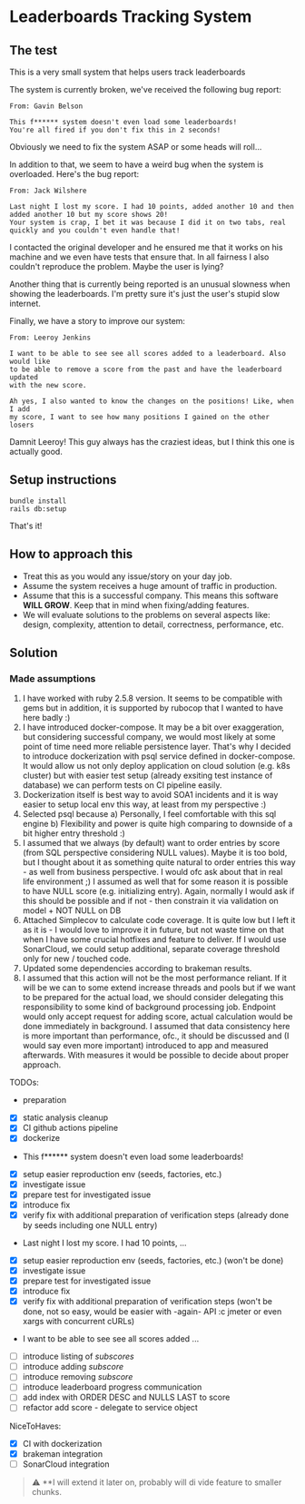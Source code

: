 # Leaderboards Tracking System

## The test

This is a very small system that helps users track leaderboards

The system is currently broken, we've received the following bug report:

```
From: Gavin Belson

This f****** system doesn't even load some leaderboards!
You're all fired if you don't fix this in 2 seconds!
```

Obviously we need to fix the system ASAP or some heads will roll...

In addition to that, we seem to have a weird bug when the system is overloaded. Here's the bug report:

```
From: Jack Wilshere

Last night I lost my score. I had 10 points, added another 10 and then added another 10 but my score shows 20!
Your system is crap, I bet it was because I did it on two tabs, real quickly and you couldn't even handle that!
```

I contacted the original developer and he ensured me that it works on his machine and we even have tests that ensure that.
In all fairness I also couldn't reproduce the problem.
Maybe the user is lying?

Another thing that is currently being reported is an unusual slowness when showing the leaderboards.
I'm pretty sure it's just the user's stupid slow internet.

Finally, we have a story to improve our system:

```
From: Leeroy Jenkins

I want to be able to see see all scores added to a leaderboard. Also would like
to be able to remove a score from the past and have the leaderboard updated
with the new score.

Ah yes, I also wanted to know the changes on the positions! Like, when I add
my score, I want to see how many positions I gained on the other losers
```

Damnit Leeroy! This guy always has the craziest ideas, but I think this one is actually good.

## Setup instructions

```
bundle install
rails db:setup
```

That's it!

## How to approach this

* Treat this as you would any issue/story on your day job.
* Assume the system receives a huge amount of traffic in production.
* Assume that this is a successful company. This means this software **WILL GROW**. Keep that in mind when fixing/adding features.
* We will evaluate solutions to the problems on several aspects like: design, complexity, attention to detail, correctness, performance, etc.

## Solution

### Made assumptions

1. I have worked with ruby 2.5.8 version. It seems to be compatible with gems but in addition, it is supported by rubocop
that I wanted to have here badly :)
2. I have introduced docker-compose. It may be a bit over exaggeration, but considering successful company, we would most likely
at some point of time need more reliable persistence layer. That's why I decided to introduce dockerization with psql
service defined in docker-compose. It would allow us not only deploy application on cloud solution (e.g. k8s cluster)
but with easier test setup (already exsiting test instance of database) we can perform tests on CI pipeline easily.
3. Dockerization itself is best way to avoid SOA1 incidents and it is way easier to setup local env this way, at least
from my perspective :)
4. Selected psql because a) Personally, I feel comfortable with this sql engine b) Flexibility and power is quite high
comparing to downside of a bit higher entry threshold :)
5. I assumed that we always (by default) want to order entries by score (from SQL perspective considering
NULL values). Maybe it is too bold, but I thought about it as something quite natural to
order entries this way - as well from business perspective. I would ofc ask about that in real life environment ;)
I assumed as well that for some reason it is possible to have NULL score (e.g. initializing entry). Again, normally
I would ask if this should be possible and if not - then constrain it via validation on model + NOT NULL on DB
6. Attached Simplecov to calculate code coverage. It is quite low but I left it as it is - I would love
to improve it in future, but not waste time on that when I have some crucial hotfixes and feature to deliver.
If I would use SonarCloud, we could setup additional, separate coverage threshold only for new / touched code.
7. Updated some dependencies according to brakeman results.
8. I assumed that this action will not be the most performance reliant. If it will be we can to some extend increase threads
and pools but if we want to be prepared for the actual load, we should consider delegating
this responsibility to some kind of background processing job. Endpoint would only accept request for adding score,
actual calculation would be done immediately in background. I assumed that data consistency here is more important than
performance, ofc., it should be discussed and (I would say even more important) introduced to app and measured afterwards.
With measures it would be possible to decide about proper approach.

TODOs:

- preparation
- [X] static analysis cleanup 
- [X] CI github actions pipeline
- [X] dockerize
- This f****** system doesn't even load some leaderboards!
- [X] setup easier reproduction env (seeds, factories, etc.)
- [X] investigate issue
- [X] prepare test for investigated issue
- [X] introduce fix
- [X] verify fix with additional preparation of verification steps (already done by seeds including one NULL entry)
- Last night I lost my score. I had 10 points, ...
- [X] setup easier reproduction env (seeds, factories, etc.) (won't be done)
- [X] investigate issue
- [X] prepare test for investigated issue
- [X] introduce fix
- [X] verify fix with additional preparation of verification steps (won't be done, not so easy, would be easier
with -again- API :c jmeter or even xargs with concurrent cURLs)
- I want to be able to see see all scores added ...
- [ ] introduce listing of _subscores_
- [ ] introduce adding _subscore_
- [ ] introduce removing _subscore_
- [ ] introduce leaderboard progress communication
- [ ] add index with ORDER DESC and NULLS LAST to score
- [ ] refactor add score - delegate to service object

NiceToHaves:
- [X] CI with dockerization
- [X] brakeman integration
- [ ] SonarCloud integration

> :warning: **I will extend it later on, probably will di vide feature to smaller chunks.
